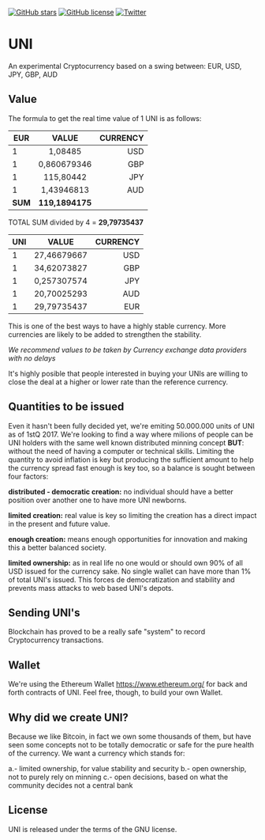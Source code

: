 [![GitHub stars](https://img.shields.io/github/stars/MONEI/UNI.svg)](https://github.com/MONEI/UNI/stargazers)
[![GitHub license](https://img.shields.io/badge/license-AGPL-blue.svg)](https://raw.githubusercontent.com/MONEI/UNI/master/LICENSE)
[![Twitter](https://img.shields.io/twitter/url/https/github.com/MONEI/UNI/.svg?style=social)](https://twitter.com/intent/tweet?text=Wow:&url=%5Bobject%20Object%5D)

UNI
=====================================

An experimental Cryptocurrency based on a swing between: EUR, USD, JPY, GBP, AUD

## Value
The formula to get the real time value of 1 UNI is as follows:

| EUR        | VALUE           | CURRENCY  |
| ------------- |:-------------:| -----:|
| 1      | 1,08485 | USD |
| 1  | 0,860679346      |   GBP |
| 1 | 115,80442     |    JPY |
| 1 | 1,43946813     |    AUD |
| **SUM**        | **119,1894175**           |   |

TOTAL SUM divided by 4 = **29,79735437**

| UNI        | VALUE           | CURRENCY  |
| ------------- |:-------------:| -----:|
| 1      | 27,46679667 | USD |
| 1  | 34,62073827      |   GBP |
| 1 | 0,257307574     |    JPY |
| 1 | 20,70025293     |    AUD |
| 1 | 29,79735437     |    EUR |
 
This is one of the best ways to have a highly stable currency. More currencies are likely to be added to strengthen the  stability.

*We recommend values to be taken by Currency exchange data providers with no delays*

It's highly posible that people interested in buying your UNIs are willing to close the deal at a higher or lower rate than the reference currency.

## Quantities to be issued

Even it hasn't been fully decided yet, we're emiting 50.000.000 units of UNI as of 1stQ 2017. We're looking to find a way where milions of people can be UNI holders with the same well known distributed minning concept **BUT**: without the need of having a computer or technical skills. Limiting the quantity to avoid inflation is key but producing the sufficient amount to help the currency spread fast enough is key too, so a balance is sought between four factors:

**distributed - democratic creation:** no individual should have a better position over another one to have more UNI newborns.

**limited creation:** real value is key so limiting the creation has a direct impact in the present and future value.

**enough creation:** means enough opportunities for innovation and making this a better balanced society.

**limited ownership:** as in real life no one would or should own 90% of all USD issued for the currency sake. No single wallet can have more than 1% of total UNI's issued. This forces de democratization and stability and prevents mass attacks to web based UNI's depots.


## Sending UNI's

Blockchain has proved to be a really safe "system" to record Cryptocurrency transactions.

## Wallet

We're using the Ethereum Wallet https://www.ethereum.org/ for back and forth contracts of UNI. Feel free, though, to build your own Wallet.

## Why did we create UNI?
Because we like Bitcoin, in fact we own some thousands of them, but have seen some concepts not to be totally democratic or safe for the pure health of the currency. We want a currency which stands for:

a.- limited ownership, for value stability and security
b.- open ownership, not to purely rely on minning
c.- open decisions, based on what the community decides not a central bank

License
-------

UNI is released under the terms of the GNU license.
